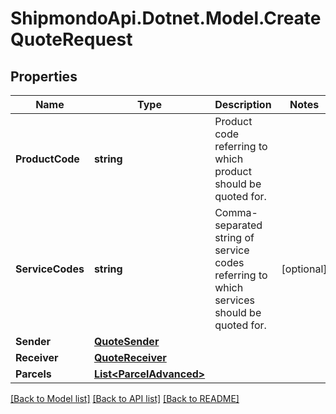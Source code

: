 # ShipmondoApi.Dotnet.Model.CreateQuoteRequest

## Properties

Name | Type | Description | Notes
------------ | ------------- | ------------- | -------------
**ProductCode** | **string** | Product code referring to which product should be quoted for. | 
**ServiceCodes** | **string** | Comma-separated string of service codes referring to which services should be quoted for. | [optional] 
**Sender** | [**QuoteSender**](QuoteSender.md) |  | 
**Receiver** | [**QuoteReceiver**](QuoteReceiver.md) |  | 
**Parcels** | [**List&lt;ParcelAdvanced&gt;**](ParcelAdvanced.md) |  | 

[[Back to Model list]](../README.md#documentation-for-models) [[Back to API list]](../README.md#documentation-for-api-endpoints) [[Back to README]](../README.md)

